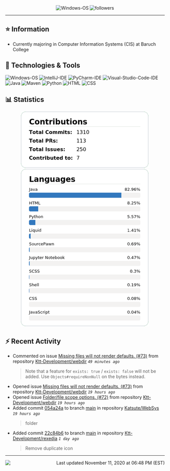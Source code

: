 <div align="center">
    <img 
        src="https://img.shields.io/badge/OS-Windows-informational?style=for-the-badge&color=3278be"
        alt="Windows-OS">
    <img 
        src="https://img.shields.io/github/followers/katsute?color=3278be&style=for-the-badge"
        alt="followers">
</div>

<hr>

## ⭐ Information

 - Currently majoring in Computer Information Systems (CIS) at Baruch College

## 🔧 Technologies & Tools

<img 
    src="https://img.shields.io/badge/OS-Windows-informational?style=flat-square&color=3278be"
    alt="Windows-OS">
<img 
    src="https://img.shields.io/badge/Editor-IntelliJ_IDEA-informational?style=flat-square&logo=intellij-idea&logoColor=white&color=3278be"
    alt="IntelliJ-IDE">
<img 
    src="https://img.shields.io/badge/Editor-PyCharm-informational?style=flat-square&logo=pycharm&logoColor=white&color=3278be"
    alt="PyCharm-IDE">
<img 
    src="https://img.shields.io/badge/Editor-Visual_Studio_Code-informational?style=flat-square&logo=Visual-Studio-Code&logoColor=white&color=3278be"
    alt="Visual-Studio-Code-IDE">
<img 
    src="https://img.shields.io/badge/Code-Java-informational?style=flat-square&logo=java&logoColor=white&color=3278be"
    alt="Java">
<img 
    src="https://img.shields.io/badge/Tools-Maven-informational?style=flat-square&logo=apache-maven&logoColor=white&color=3278be"
    alt="Maven">
<img 
    src="https://img.shields.io/badge/Code-Python-informational?style=flat-square&logo=python&logoColor=white&color=3278be"
    alt="Python">
<img 
    src="https://img.shields.io/badge/Code-HTML-informational?style=flat-square&logo=html5&logoColor=white&color=3278be"
    alt="HTML">
<img 
    src="https://img.shields.io/badge/Code-CSS-informational?style=flat-square&logo=css-wizardry&logoColor=white&color=3278be"
    alt="CSS">

## 📊 Statistics
<div align="center">
    <a href="https://github.com/Katsute/">
        <img src="https://github.com/Katsute/Katsute/blob/main/contributions.png">
    </a>
    <a href="https://github.com/Katsute/">
        <img src="https://github.com/Katsute/Katsute/blob/main/languages.png">
    </a>
</div>

## ⚡ Recent Activity

 - Commented on issue [Missing files will not render defaults. (#73)](https://github.com/Ktt-Development/webdir/issues/73#issuecomment-725708178) from repository [Ktt-Development/webdir](https://github.com/Ktt-Development/webdir)  *`49 minutes ago`*
   > Note that a feature for `exists: true` / `exists: false` will not be added. Use `Objects#requireNonNull` on the bytes instead.
 - Opened issue [Missing files will not render defaults. (#73)](https://github.com/Ktt-Development/webdir/issues/73) from repository [Ktt-Development/webdir](https://github.com/Ktt-Development/webdir)  *`19 hours ago`*
 - Opened issue [Folder/file scope options. (#72)](https://github.com/Ktt-Development/webdir/issues/72) from repository [Ktt-Development/webdir](https://github.com/Ktt-Development/webdir)  *`19 hours ago`*
 - Added commit [054a24a](https://github.com/Katsute/WebSys/commit/054a24af328d740b2da720a7526cc0cd964eb17b) to branch [main](https://github.com/Katsute/WebSys/tree/main) in repository [Katsute/WebSys](https://github.com/Katsute/WebSys)  *`19 hours ago`*
   > folder
 - Added commit [22c84b6](https://github.com/Ktt-Development/rexedia/commit/22c84b6af321f4bb6e9e5d8ceebd590ba1e75826) to branch [main](https://github.com/Ktt-Development/rexedia/tree/main) in repository [Ktt-Development/rexedia](https://github.com/Ktt-Development/rexedia)  *`1 day ago`*
   > Remove duplicate icon

---
<img align="left" src="https://github.com/Katsute/Katsute/workflows/Update%20README.md/badge.svg"><p align="right">Last updated November 11, 2020 at 06:48 PM (EST)</p>

